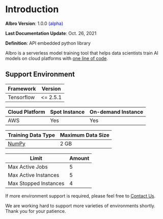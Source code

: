 # Introduction

**AIbro Version**: 1.0.0 <span style="color:blue;">(alpha)</span>

**Last Documentation Update**: Oct. 26, 2021

**Definition**: API embedded python library

AIbro is a serverless model training tool that helps data scientists train AI models on cloud platforms with [one line of code](#step-3-the-magic-one-line-code).

## Support Environment

| Framework  | Version  |
| ---------- | -------- |
| Tensorflow | <= 2.5.1 |

| Cloud Platform | Spot Instance | On-demand Instance |
| -------------- | ------------- | ------------------ |
| AWS            | Yes           | Yes                |

| Training Data Type          | Maximum Data Size |
| --------------------------- | ----------------- |
| [NumPy](https://numpy.org/) | 2 GB              |

| Limit                 | Amount |
| --------------------- | ------ |
| Max Active Jobs       | 5      |
| Max Active Instances  | 5      |
| Max Stopped Instances | 4      |

If more environment support is required, please feel free to [Contact Us](#contact-us).

We are working hard to support more varieties of environments shortly. Thank you for your patience.
